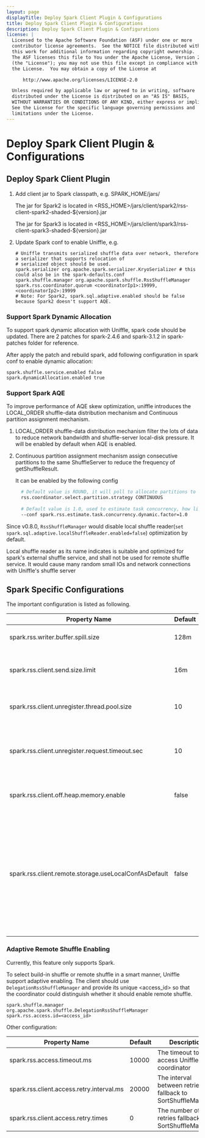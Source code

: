 ```yaml
---
layout: page
displayTitle: Deploy Spark Client Plugin & Configurations
title: Deploy Spark Client Plugin & Configurations
description: Deploy Spark Client Plugin & Configurations
license: |
  Licensed to the Apache Software Foundation (ASF) under one or more
  contributor license agreements.  See the NOTICE file distributed with
  this work for additional information regarding copyright ownership.
  The ASF licenses this file to You under the Apache License, Version 2.0
  (the "License"); you may not use this file except in compliance with
  the License.  You may obtain a copy of the License at

      http://www.apache.org/licenses/LICENSE-2.0

  Unless required by applicable law or agreed to in writing, software
  distributed under the License is distributed on an "AS IS" BASIS,
  WITHOUT WARRANTIES OR CONDITIONS OF ANY KIND, either express or implied.
  See the License for the specific language governing permissions and
  limitations under the License.
---
```

# Deploy Spark Client Plugin & Configurations
## Deploy Spark Client Plugin

1. Add client jar to Spark classpath, e.g. SPARK_HOME/jars/

   The jar for Spark2 is located in <RSS_HOME>/jars/client/spark2/rss-client-spark2-shaded-${version}.jar

   The jar for Spark3 is located in <RSS_HOME>/jars/client/spark3/rss-client-spark3-shaded-${version}.jar

2. Update Spark conf to enable Uniffle, e.g.

   ```
   # Uniffle transmits serialized shuffle data over network, therefore a serializer that supports relocation of
   # serialized object should be used. 
   spark.serializer org.apache.spark.serializer.KryoSerializer # this could also be in the spark-defaults.conf
   spark.shuffle.manager org.apache.spark.shuffle.RssShuffleManager
   spark.rss.coordinator.quorum <coordinatorIp1>:19999,<coordinatorIp2>:19999
   # Note: For Spark2, spark.sql.adaptive.enabled should be false because Spark2 doesn't support AQE.
   ```

### Support Spark Dynamic Allocation

To support spark dynamic allocation with Uniffle, spark code should be updated.
There are 2 patches for spark-2.4.6 and spark-3.1.2 in spark-patches folder for reference.

After apply the patch and rebuild spark, add following configuration in spark conf to enable dynamic allocation:
  ```
  spark.shuffle.service.enabled false
  spark.dynamicAllocation.enabled true
  ```

### Support Spark AQE

To improve performance of AQE skew optimization, uniffle introduces the LOCAL_ORDER shuffle-data distribution mechanism 
and Continuous partition assignment mechanism.

1. LOCAL_ORDER shuffle-data distribution mechanism filter the lots of data to reduce network bandwidth and shuffle-server local-disk pressure. 
   It will be enabled by default when AQE is enabled.

2. Continuous partition assignment mechanism assign consecutive partitions to the same ShuffleServer to reduce the frequency of getShuffleResult.

    It can be enabled by the following config
      ```bash
        # Default value is ROUND, it will poll to allocate partitions to ShuffleServer
        rss.coordinator.select.partition.strategy CONTINUOUS
        
        # Default value is 1.0, used to estimate task concurrency, how likely is this part of the resource between spark.dynamicAllocation.minExecutors and spark.dynamicAllocation.maxExecutors to be allocated
        --conf spark.rss.estimate.task.concurrency.dynamic.factor=1.0
      ```

Since v0.8.0, `RssShuffleManager` would disable local shuffle reader(`set spark.sql.adaptive.localShuffleReader.enabled=false`) optimization by default.

Local shuffle reader as its name indicates is suitable and optimized for spark's external shuffle service, and shall not be used for remote shuffle service. It would cause many random small IOs and network connections with Uniffle's shuffle server


## Spark Specific Configurations

The important configuration is listed as following.

| Property Name                                         | Default | Description                                                                                                                                                                    |
|-------------------------------------------------------|---------|--------------------------------------------------------------------------------------------------------------------------------------------------------------------------------|
| spark.rss.writer.buffer.spill.size                    | 128m    | Buffer size for total partition data                                                                                                                                           |
| spark.rss.client.send.size.limit                      | 16m     | The max data size sent to shuffle server                                                                                                                                       |
| spark.rss.client.unregister.thread.pool.size          | 10      | The max size of thread pool of unregistering                                                                                                                                   |
| spark.rss.client.unregister.request.timeout.sec       | 10      | The max timeout sec when doing unregister to remote shuffle-servers                                                                                                            |
| spark.rss.client.off.heap.memory.enable               | false   | The client use off heap memory to process data                                                                                                                                 |
| spark.rss.client.remote.storage.useLocalConfAsDefault | false   | This option is only valid when the remote storage path is specified. If ture, the remote storage conf will use the client side hadoop configuration loaded from the classpath  |

### Adaptive Remote Shuffle Enabling 
Currently, this feature only supports Spark. 

To select build-in shuffle or remote shuffle in a smart manner, Uniffle support adaptive enabling. 
The client should use `DelegationRssShuffleManager` and provide its unique <access_id> so that the coordinator could distinguish whether it should enable remote shuffle.

```
spark.shuffle.manager org.apache.spark.shuffle.DelegationRssShuffleManager
spark.rss.access.id=<access_id> 
```


Other configuration:

|Property Name|Default|Description|
|---|---|---|
|spark.rss.access.timeout.ms|10000|The timeout to access Uniffle coordinator|
|spark.rss.client.access.retry.interval.ms|20000|The interval between retries fallback to SortShuffleManager|
|spark.rss.client.access.retry.times|0|The number of retries fallback to SortShuffleManager|